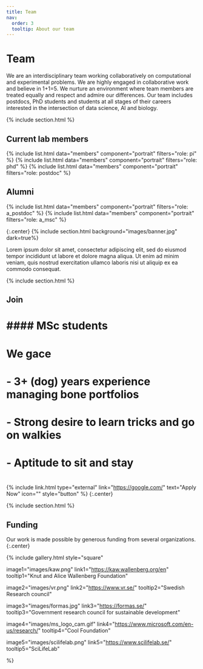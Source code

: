 ```yaml
---
title: Team
nav:
  order: 3
  tooltip: About our team
---
```


# <i class="fas fa-users"></i>Team

We are an interdisciplinary team working collaboratively on computational and experimental problems. We are highly engaged in collaborative work and believe in 1+1=5. We nurture an environment where team members are treated equally and respect and admire our differences. Our team includes postdocs, PhD students and students at all stages of their careers interested in the intersection of data science, AI and biology.

{% include section.html %}

## Current lab members

{%
  include list.html
  data="members"
  component="portrait"
  filters="role: pi"
%}
{%
  include list.html
  data="members"
  component="portrait"
  filters="role: phd"
%}
{%
  include list.html
  data="members"
  component="portrait"
  filters="role: postdoc"
%}


## Alumni

{%
  include list.html
  data="members"
  component="portrait"
  filters="role: a_postdoc"
%}
{%
  include list.html
  data="members"
  component="portrait"
  filters="role: a_msc"
%}

{:.center}
{% include section.html background="images/banner.jpg" dark=true%}
 
Lorem ipsum dolor sit amet, consectetur adipiscing elit, sed do eiusmod tempor incididunt ut labore et dolore magna aliqua.
Ut enim ad minim veniam, quis nostrud exercitation ullamco laboris nisi ut aliquip ex ea commodo consequat.
 
{% include section.html %}
 
 ## Join
# 
# #### MSc students
# 
# We gace 
# 
# - 3+ (dog) years experience managing bone portfolios
# - Strong desire to learn tricks and go on walkies
# - Aptitude to sit and stay
# 
{% include link.html type="external" link="https://google.com/" text="Apply Now" icon="" style="button" %}
{:.center}


{% include section.html %}

## Funding

Our work is made possible by generous funding from several organizations.
{:.center}

{%
  include gallery.html
  style="square"

  image1="images/kaw.png"
  link1="https://kaw.wallenberg.org/en"
  tooltip1="Knut and Alice Wallenberg Foundation"

  image2="images/vr.png"
  link2="https://www.vr.se/"
  tooltip2="Swedish Research council"

  image3="images/formas.jpg"
  link3="https://formas.se/"
  tooltip3="Government research council for sustainable development"

  image4="images/ms_logo_cam.gif"
  link4="https://www.microsoft.com/en-us/research/"
  tooltip4="Cool Foundation"

  image5="images/scilifelab.png"
  link5="https://www.scilifelab.se/"
  tooltip5="SciLifeLab"

%}



